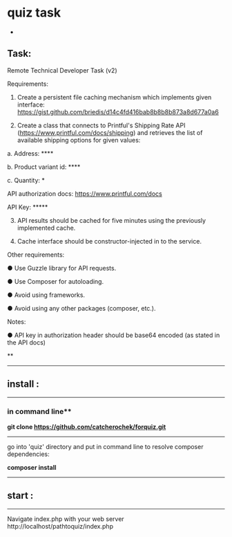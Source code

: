 # quiz task
*
## Task:

Remote Technical Developer Task (v2)

Requirements:

1. Create a persistent file caching mechanism which implements given interface:
https://gist.github.com/briedis/d14c4fd416bab8b8b8b873a8d677a0a6

2. Create a class that connects to Printful's Shipping Rate API
(https://www.printful.com/docs/shipping) and retrieves the list of available shipping
options for given values:

a. Address: ****

b. Product variant id: ****

c. Quantity: *

API authorization docs: https://www.printful.com/docs

API Key: *****

3. API results should be cached for five minutes using the previously implemented cache.

4. Cache interface should be constructor-injected in to the service.

Other requirements:

● Use Guzzle library for API requests.

● Use Composer for autoloading.

● Avoid using frameworks.

● Avoid using any other packages (composer, etc.).

Notes:

● API key in authorization header should be base64 encoded (as stated in the API docs)

**
***
## install : 
***
### in command line**

**git clone https://github.com/catcherochek/forquiz.git**

***
go into 'quiz' directory and put in command line to resolve composer dependencies:

**composer install**

***

## start :

***

Navigate index.php with your  web server http://localhost/pathtoquiz/index.php


